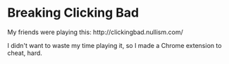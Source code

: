 Breaking Clicking Bad
========================================

<p>My friends were playing this: http://clickingbad.nullism.com/</p>
<p>I didn't want to waste my time playing it, so I made a Chrome extension to cheat, hard. </p>
